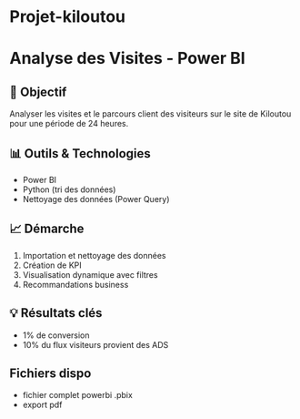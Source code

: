 # Projet-kiloutou

# Analyse des Visites - Power BI

## 🧠 Objectif
Analyser les visites et le parcours client des visiteurs sur le site de Kiloutou pour une période de 24 heures.

## 📊 Outils & Technologies
- Power BI
- Python (tri des données)
- Nettoyage des données (Power Query)

## 📈 Démarche
1. Importation et nettoyage des données
2. Création de KPI 
3. Visualisation dynamique avec filtres 
4. Recommandations business

## 💡 Résultats clés
- 1% de conversion
- 10% du flux visiteurs provient des ADS


## Fichiers dispo 

- fichier complet powerbi .pbix
- export pdf


